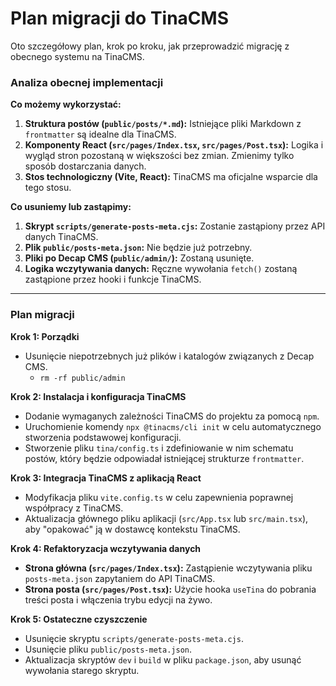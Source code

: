 # Plan migracji do TinaCMS

Oto szczegółowy plan, krok po kroku, jak przeprowadzić migrację z obecnego systemu na TinaCMS.

### Analiza obecnej implementacji

**Co możemy wykorzystać:**

1.  **Struktura postów (`public/posts/*.md`):** Istniejące pliki Markdown z `frontmatter` są idealne dla TinaCMS.
2.  **Komponenty React (`src/pages/Index.tsx`, `src/pages/Post.tsx`):** Logika i wygląd stron pozostaną w większości bez zmian. Zmienimy tylko sposób dostarczania danych.
3.  **Stos technologiczny (Vite, React):** TinaCMS ma oficjalne wsparcie dla tego stosu.

**Co usuniemy lub zastąpimy:**

1.  **Skrypt `scripts/generate-posts-meta.cjs`:** Zostanie zastąpiony przez API danych TinaCMS.
2.  **Plik `public/posts-meta.json`:** Nie będzie już potrzebny.
3.  **Pliki po Decap CMS (`public/admin/`):** Zostaną usunięte.
4.  **Logika wczytywania danych:** Ręczne wywołania `fetch()` zostaną zastąpione przez hooki i funkcje TinaCMS.

---

### Plan migracji

**Krok 1: Porządki**
*   Usunięcie niepotrzebnych już plików i katalogów związanych z Decap CMS.
    *   `rm -rf public/admin`

**Krok 2: Instalacja i konfiguracja TinaCMS**
*   Dodanie wymaganych zależności TinaCMS do projektu za pomocą `npm`.
*   Uruchomienie komendy `npx @tinacms/cli init` w celu automatycznego stworzenia podstawowej konfiguracji.
*   Stworzenie pliku `tina/config.ts` i zdefiniowanie w nim schematu postów, który będzie odpowiadał istniejącej strukturze `frontmatter`.

**Krok 3: Integracja TinaCMS z aplikacją React**
*   Modyfikacja pliku `vite.config.ts` w celu zapewnienia poprawnej współpracy z TinaCMS.
*   Aktualizacja głównego pliku aplikacji (`src/App.tsx` lub `src/main.tsx`), aby "opakować" ją w dostawcę kontekstu TinaCMS.

**Krok 4: Refaktoryzacja wczytywania danych**
*   **Strona główna (`src/pages/Index.tsx`):** Zastąpienie wczytywania pliku `posts-meta.json` zapytaniem do API TinaCMS.
*   **Strona posta (`src/pages/Post.tsx`):** Użycie hooka `useTina` do pobrania treści posta i włączenia trybu edycji na żywo.

**Krok 5: Ostateczne czyszczenie**
*   Usunięcie skryptu `scripts/generate-posts-meta.cjs`.
*   Usunięcie pliku `public/posts-meta.json`.
*   Aktualizacja skryptów `dev` i `build` w pliku `package.json`, aby usunąć wywołania starego skryptu.
